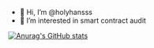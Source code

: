 - 👋 Hi, I’m @holyhansss
- 👀 I’m interested in smart contract audit


[![Anurag's GitHub stats](https://github-readme-stats.vercel.app/api?username=holyhansss)](https://github.com/anuraghazra/github-readme-stats)
